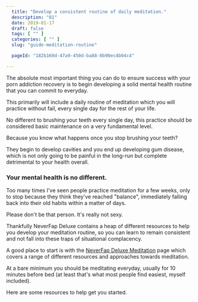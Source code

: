 ```yaml
---
  title: "Develop a consistent routine of daily meditation."
  description: "01"
  date: 2019-01-17
  draft: false
  tags: [ "" ]
  categories: [ "" ]
  slug: "guide-meditation-routine"

  pageId: "182b160d-47a9-450d-ba88-0b90ec4b04c4"

---
```


The absolute most important thing you can do to ensure success with your porn addiction recovery is to begin developing a solid mental health routine that you can commit to everyday.

This primarily will include a daily routine of meditation which you will practice without fail, every single day for the rest of your life.

No different to brushing your teeth every single day, this practice should be considered basic maintenance on a very fundamental level. 

Because you know what happens once you stop brushing your teeth? 

They begin to develop cavities and you end up developing gum disease, which is not only going to be painful in the long-run but complete detrimental to your health overall.

### Your mental health is no different.

Too many times I've seen people practice meditation for a few weeks, only to stop because they think they've reached "balance", immediately falling back into their old habits within a matter of days.

Please don't be that person. It's really not sexy.

Thankfully NeverFap Deluxe contains a heap of different resources to help you develop your meditation routine, so you can learn to remain consistent and not fall into these traps of situational complacency.

A good place to start is with the <a class="link" href="/meditation">NeverFap Deluxe Meditation</a> page which covers a range of different resources and approaches towards meditation.

At a bare minimum you should be meditating everyday, usually for 10 minutes before bed (at least that's what most people find easiest, myself included). 

Here are some resources to help get you started.


<!-- NeverFap Deluxe Guide To Effective Meditation -->

